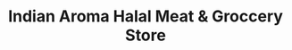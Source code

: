 ---
title: "Indian Aroma Halal Meat & Groccery Store"
url: /calgary/indian-aroma-halal-meat-and-groccery-store/
shop: supermarket
---